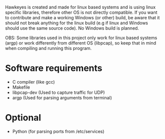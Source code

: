 Hawkeyes is created and made for linux based systems and is using linux specific libraries,
therefore  other OS is not directly compatible. If you want to contribute and make a working Windows (or other)
build, be aware that it should not break anything for the linux build (e.g if linux and Windows should use the same source code).
No Windows build is planned.

OBS: Some libraries used in this project only work for linux based systems (argp) or work differently from different OS (libpcap),
so keep that in mind when compiling and running this program.

# Software requirements
* C compiler (like gcc)
* Makefile
* libpcap-dev (Used to capture traffic for UDP)
* argp (Used for parsing arguments from terminal)
<!-- * libcap-dev (Used to check permissions) Currently not in use -->

# Optional
* Python (for parsing ports from /etc/services)
